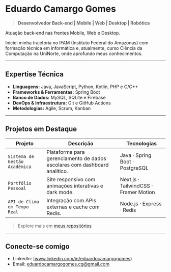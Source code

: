 # Eduardo Camargo Gomes

> **Desenvolvedor Back-end | Mobile | Web | Desktop | Robótica**

Atuação back-end nas frentes Mobile, Web e Desktop.

Iniciei minha trajetória no IFAM (Instituto Federal do Amazonas) com formação técnica em informática e, atualmente, curso Ciência da Computação na UniNorte, onde aprofundo meus conhecimentos.

---

## Expertise Técnica

- **Linguagens:** Java, JavaScript, Python, Kotlin, PHP e C/C++  
- **Frameworks & Ferramentas:** Spring Boot
- **Banco de Dados:** MySQL, SQLite e Firebase
- **DevOps & Infraestrutura:** Git e GitHub Actions
- **Metodologias:** Agile, Scrum, Kanban  

---

## Projetos em Destaque

| Projeto | Descrição | Tecnologias |
|--------|-----------|-------------|
| `Sistema de Gestão Acadêmica` | Plataforma para gerenciamento de dados escolares com dashboard analítico. | Java · Spring Boot · PostgreSQL |
| `Portfólio Pessoal` | Site responsivo com animações interativas e dark mode. | Next.js · TailwindCSS · Framer Motion |
| `API de Clima em Tempo Real` | Integração com APIs externas e cache com Redis. | Node.js · Express · Redis |

> Explore mais em [meus repositórios](https://github.com/seuusuario)

---

## Conecte-se comigo

- LinkedIn: [www.linkedin.com/in/eduardocamargogomes)
- Email: eduardocamargogomes.cg@gmail.com

